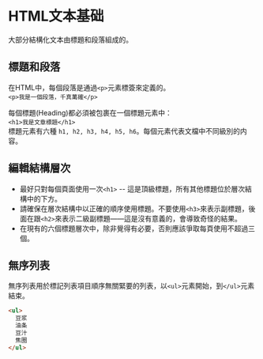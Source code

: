 # HTML文本基础
  大部分結構化文本由標題和段落組成的。

標題和段落     
-----------------------------------------------------------
在HTML中，每個段落是通過`<p>`元素標簽來定義的。    
`<p>我是一個段落，千真萬確</p>`    

每個標題(Heading)都必須被包裹在一個標題元素中：     
`<h1>我是文章標題</h1>`     
標題元素有六種 `h1, h2, h3, h4, h5, h6`。每個元素代表文檔中不同級別的内容。        

編輯結構層次    
---------------------------------------------------------------
- 最好只對每個頁面使用一次`<h1>` -- 這是頂級標題，所有其他標題位於層次結構中的下方。
- 請確保在層次結構中以正確的順序使用標題。不要使用`<h3>`來表示副標題，後面在跟`<h2>`來表示二級副標題——這是沒有意義的，會導致奇怪的結果。
- 在現有的六個標題層次中，除非覺得有必要，否則應該爭取每頁使用不超過三個。

無序列表      
----------------------------------------------------------------
無序列表用於標記列表項目順序無關緊要的列表，以`<ul>`元素開始，到`</ul>`元素結束。    

```html
<ul>
  豆浆
  油条
  豆汁
  焦圈
</ul>

```